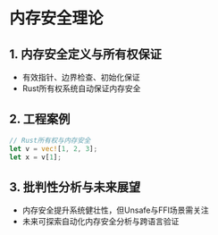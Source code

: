 # 内存安全理论

## 1. 内存安全定义与所有权保证
- 有效指针、边界检查、初始化保证
- Rust所有权系统自动保证内存安全

## 2. 工程案例
```rust
// Rust所有权与内存安全
let v = vec![1, 2, 3];
let x = v[1];
```

## 3. 批判性分析与未来展望
- 内存安全提升系统健壮性，但Unsafe与FFI场景需关注
- 未来可探索自动化内存安全分析与跨语言验证 